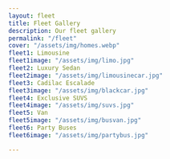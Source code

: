 ```yaml
---
layout: fleet
title: Fleet Gallery
description: Our fleet gallery
permalink: "/fleet"
cover: "/assets/img/homes.webp"
fleet1: Limousine
fleet1image: "/assets/img/limo.jpg"
fleet2: Luxury Sedan
fleet2image: "/assets/img/limousinecar.jpg"
fleet3: Cadilac Escalade
fleet3image: "/assets/img/blackcar.jpg"
fleet4: Exclusive SUVS
fleet4image: "/assets/img/suvs.jpg"
fleet5: Van
fleet5image: "/assets/img/busvan.jpg"
fleet6: Party Buses
fleet6image: "/assets/img/partybus.jpg"

---
```

